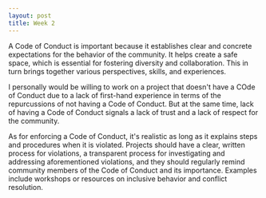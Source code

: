 ```yaml
---
layout: post
title: Week 2
---
```



A Code of Conduct is important because it establishes clear and concrete expectations for the behavior of the community. It helps create a safe space, which is essential for fostering diversity and collaboration. This in turn brings together various perspectives, skills, and experiences.

I personally would be willing to work on a project that doesn't have a COde of Conduct due to a lack of first-hand experience in terms of the repurcussions of not having a Code of Conduct. But at the same time, lack of having a Code of Conduct signals a lack of trust and a lack of respect for the community.

As for enforcing a Code of Conduct, it's realistic as long as it explains steps and procedures when it is violated. Projects should have a clear, written process for violations, a transparent process for investigating and addressing aforementioned violations, and they should regularly remind community members of the Code of Conduct and its importance. Examples include workshops or resources on inclusive behavior and conflict resolution.

